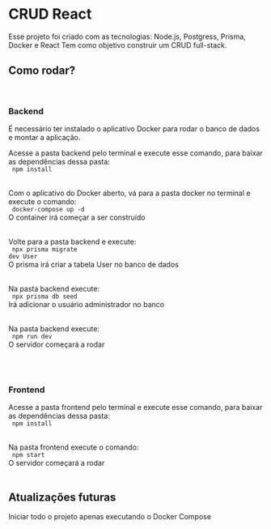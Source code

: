 # CRUD React

Esse projeto foi criado com as tecnologias: Node.js, Postgress, Prisma, Docker e React
Tem como objetivo construir um CRUD full-stack.

## Como rodar?
<br/>

### Backend

É necessário ter instalado o aplicativo Docker para rodar o banco de dados e montar a aplicação.
<br/>

Acesse a pasta backend pelo terminal e execute esse comando, para baixar as dependências dessa pasta: <br/>
<code> npm install </code> 
<br/>
<br/>

Com o aplicativo do Docker aberto, vá para a pasta docker no terminal e execute o comando: <br/>
<code> docker-compose up -d </code> <br/>
O container irá começar a ser construído
<br/>
<br/>

Volte para a pasta backend e execute: <br/>
<code> npx prisma migrate dev User </code> <br/>
O prisma irá criar a tabela User no banco de dados
<br/>
<br/>

Na pasta backend execute: <br/>
<code> npx prisma db seed </code> <br/>
Irá adicionar o usuário administrador no banco
<br/>
<br/>

Na pasta backend execute: <br/>
<code> npm run dev </code> <br/>
O servidor começará a rodar
<br/>
<br/>

<br/>

### Frontend

Acesse a pasta frontend pelo terminal e execute esse comando, para baixar as dependências dessa pasta: <br/>
<code> npm install </code> 
<br/>
<br/>

Na pasta frontend execute o comando: <br/>
<code> npm start </code> <br/>
O servidor começará a rodar
<br/>
<br/>

## Atualizações futuras

Iniciar todo o projeto apenas executando o Docker Compose


